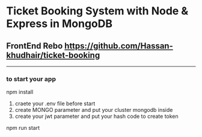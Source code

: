 # Ticket Booking System with Node & Express in MongoDB
## FrontEnd Rebo https://github.com/Hassan-khudhair/ticket-booking

________________
### to start your app

npm install 
1. craete your .env file before start
2. create MONGO parameter and put your cluster mongodb inside
3. create your jwt parameter and put your hash code to create token

npm run start 

